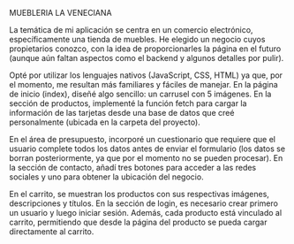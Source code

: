 MUEBLERIA LA VENECIANA

La temática de mi aplicación se centra en un comercio electrónico, específicamente una tienda de muebles. He elegido un negocio cuyos propietarios conozco, con la idea de proporcionarles la página en el futuro (aunque aún faltan aspectos como el backend y algunos detalles por pulir).

Opté por utilizar los lenguajes nativos (JavaScript, CSS, HTML) ya que, por el momento, me resultan más familiares y fáciles de manejar. En la página de inicio (index), diseñé algo sencillo: un carrusel con 5 imágenes. En la sección de productos, implementé la función fetch para cargar la información de las tarjetas desde una base de datos que creé personalmente (ubicada en la carpeta del proyecto).

En el área de presupuesto, incorporé un cuestionario que requiere que el usuario complete todos los datos antes de enviar el formulario (los datos se borran posteriormente, ya que por el momento no se pueden procesar). En la sección de contacto, añadí tres botones para acceder a las redes sociales y uno para obtener la ubicación del negocio.

En el carrito, se muestran los productos con sus respectivas imágenes, descripciones y títulos. En la sección de login, es necesario crear primero un usuario y luego iniciar sesión. Además, cada producto está vinculado al carrito, permitiendo que desde la página del producto se pueda cargar directamente al carrito.

